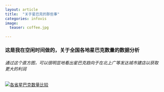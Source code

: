 ```yaml
---
layout: article
title:  "关于星巴克的那些事"
categories: infovis
image: 
  teaser: coffee.jpg
  
---
```


### 这是我在空闲时间做的，关于全国各地星巴克数量的数据分析

###### 通过这个直方图，可以很明显地看出星巴克趋向于在北上广等发达城市建店以获取更大的利润

<div class='tableauPlaceholder' id='viz1515329597252' style='position: relative'><noscript><a href='#'><img alt='各省星巴克数量比较 ' src='https:&#47;&#47;public.tableau.com&#47;static&#47;images&#47;4_&#47;4_550&#47;1&#47;1_rss.png' style='border: none' /></a></noscript><object class='tableauViz'  style='display:none;'><param name='host_url' value='https%3A%2F%2Fpublic.tableau.com%2F' /> <param name='embed_code_version' value='3' /> <param name='site_root' value='' /><param name='name' value='4_550&#47;1' /><param name='tabs' value='no' /><param name='toolbar' value='yes' /><param name='static_image' value='https:&#47;&#47;public.tableau.com&#47;static&#47;images&#47;4_&#47;4_550&#47;1&#47;1.png' /> <param name='animate_transition' value='yes' /><param name='display_static_image' value='yes' /><param name='display_spinner' value='yes' /><param name='display_overlay' value='yes' /><param name='display_count' value='yes' /><param name='filter' value='publish=yes' /></object></div><script type='text/javascript'>var divElement = document.getElementById('viz1515329597252');var vizElement = divElement.getElementsByTagName('object')[0];vizElement.style.width='100%';vizElement.style.height=(divElement.offsetWidth*0.75)+'px';var scriptElement = document.createElement('script');scriptElement.src = 'https://public.tableau.com/javascripts/api/viz_v1.js';vizElement.parentNode.insertBefore(scriptElement, vizElement);</script>



